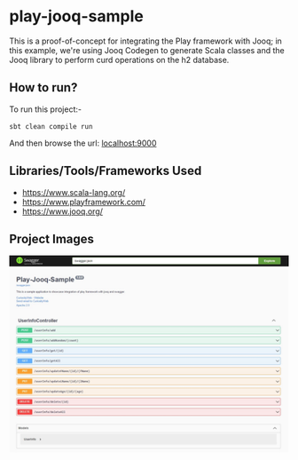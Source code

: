 # play-jooq-sample

This is a proof-of-concept for integrating the Play framework with Jooq; in this example, we're using Jooq Codegen to generate Scala classes and the Jooq library to perform curd operations on the h2 database.

## How to run?

To run this project:-

    sbt clean compile run

And then browse the url: [localhost:9000](http://localhost:9000)

## Libraries/Tools/Frameworks Used

 - https://www.scala-lang.org/
 - https://www.playframework.com/
 - https://www.jooq.org/

## Project Images

![sample-image](sample-image.jpg)
